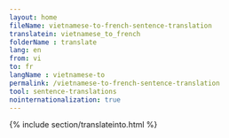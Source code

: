 ```yaml
---
layout: home
fileName: vietnamese-to-french-sentence-translation
translatein: vietnamese_to_french
folderName : translate
lang: en
from: vi
to: fr
langName : vietnamese-to
permalink: /vietnamese-to-french-sentence-translation
tool: sentence-translations
nointernationalization: true
---
```

{% include section/translateinto.html %}
